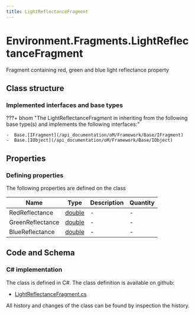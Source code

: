 ```yaml
---
title: LightReflectanceFragment
---
```


# Environment.Fragments.LightReflectanceFragment

Fragment containing red, green and blue light reflectance property

## Class structure

### Implemented interfaces and base types

???+ bhom "The LightReflectanceFragment in inheriting from the following base type(s) and implements the following interfaces:"

    -  Base.[IFragment](/api_documentation/oM/Framework/Base/IFragment)
    -  Base.[IObject](/api_documentation/oM/Framework/Base/IObject)


## Properties



### Defining properties

The following properties are defined on the class

| Name             | Type             | Description      | Quantity         |
|------------------|------------------|------------------|------------------|
| RedReflectance | [double](https://learn.microsoft.com/en-us/dotnet/api/System.Double?view=netstandard-2.0) | - | - |
| GreenReflectance | [double](https://learn.microsoft.com/en-us/dotnet/api/System.Double?view=netstandard-2.0) | - | - |
| BlueReflectance | [double](https://learn.microsoft.com/en-us/dotnet/api/System.Double?view=netstandard-2.0) | - | - |


## Code and Schema

### C# implementation

The class is defined in C#. The class definition is available on github:

- [LightReflectanceFragment.cs](https://github.com/BHoM/BHoM/blob/develop/Environment_oM/Fragments\LightReflectanceFragment.cs)

All history and changes of the class can be found by inspection the history.
